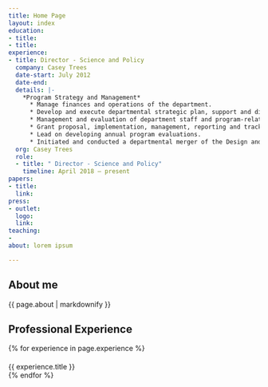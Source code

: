 ```yaml
---
title: Home Page
layout: index
education:
- title: 
- title: 
experience:
- title: Director - Science and Policy
  company: Casey Trees
  date-start: July 2012
  date-end: 
  details: |-
    *Program Strategy and Management*
      * Manage finances and operations of the department.
      * Develop and execute departmental strategic plan, support and direction including an annual budget to guide overall programmatic direction to improve organizational efficiency and impact.
      * Management and evaluation of department staff and program-related activities.
      * Grant proposal, implementation, management, reporting and tracking.
      * Lead on developing annual program evaluations.
      * Initiated and conducted a departmental merger of the Design and Advocacy Department and the Technical Services and Research Department in order to create efficiencies and streamline organizational goals using research to inform policy.
  org: Casey Trees
  role:
  - title: " Director - Science and Policy"
    timeline: April 2018 – present
papers:
- title: 
  link: 
press:
- outlet: 
  logo: 
  link: 
teaching:
- 
about: lorem ipsum

---
```

<div id="home">
 <section id="about-me">
   <article>
    <h2>About me</h2>
    {{ page.about | markdownify }}
   </article>
 </section>
 <section id="experience">
   <article>
     <h2>Professional Experience</h2>
     {% for experience in page.experience %}
     <div class="experience">
       <h4></h4>{{ experience.title }}
     </div>
     {% endfor %}
   </article>
 </section>
</div>